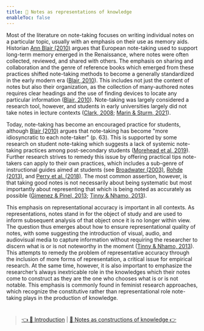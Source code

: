 ```yaml
---
title: 📖 Notes as representations of knowledge
enableToc: false
---
```


Most of the literature on note-taking focuses on writing individual notes on a particular topic, usually with an emphasis on their use as memory aids. Historian [Ann Blair (2010)](References/Blair,%202010.md) argues that European note-taking used to support long-term memory emerged in the Renaissance, where notes were often collected, reviewed, and shared with others. The emphasis on sharing and collaboration and the genre of reference books which emerged from these practices shifted note-taking methods to become a generally standardized in the early modern era ([Blair, 2010](References/Blair,%202010.md)). This includes not just the content of notes but also their organization, as the collection of many-authored notes requires clear headings and the use of finding devices to locate any particular information ([Blair, 2010](References/Blair,%202010.md)). Note-taking was largely considered a research tool, however, and students in early universities largely did not take notes in lecture contexts ([Clark, 2008](References/Clark,%202008.md); [Marin & Sturm, 2021](References/Marin%20&%20Sturm,%202021.md)). 

Today, note-taking has become an encouraged practice for students, although [Blair (2010)](References/Blair,%202010.md) argues that note-taking has become "more idiosyncratic to each note-taker" (p. 63). This is supported by some research on student note-taking which suggests a lack of systemic note-taking practices among post-secondary students ([Morehead et al, 2019](References/Morehead%20et%20al,%202019.md)). Further research strives to remedy this issue by offering practical tips note-takers can apply to their own practices, which includes a sub-genre of instructional guides aimed at students (see [Broadwater (2003)](References/Broadwater,%202003.md), [Rohde (2013)](References/Rohde,%202013.md), and [Perry et al. (2018)](References/Perry%20et%20al,%202018.md). The most common assertion, however, is that taking good notes is not necessarily about being systematic but most importantly about representing that which is being noted as accurately as possible ([Gimenez & Pinel, 2013](References/Gimenez%20&%20Pinel,%202013.md); [Tinny & Nhamo, 2013](References/Tinny%20&%20Nhamo,%202013.md)).

This emphasis on representational accuracy is important in all contexts. As representations, notes stand in for the object of study and are used to inform subsequent analysis of that object once it is no longer within view. The question thus emerges about how to ensure representational quality of notes, with some suggesting the introduction of visual, audio, and audiovisual media to capture information without requiring the researcher to discern what is or is not noteworthy in the moment ([Tinny & Nhamo, 2013](References/Tinny%20&%20Nhamo,%202013.md)). This attempts to remedy the problem of representative accuracy through the inclusion of more forms of representation, a critical issue for empirical research. At the same time, however, it is also important to emphasize the researcher’s always inextricable role in the knowledges which their notes come to construct as they are the one who chooses what is or is not notable. This emphasis is commonly found in feminist research approaches, which recognize the constitutive rather than representational role note-taking plays in the production of knowledge.

# 

 > 
 > [👈 📖 Introduction](pa2%20Introduction.md) | [📖 Notes as constructions of knowledge 👉](pa4%20Notes%20as%20constructions%20of%20knowledge.md)
